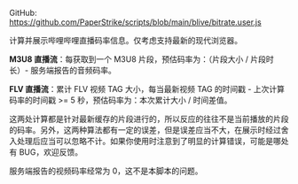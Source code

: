 GitHub: https://github.com/PaperStrike/scripts/blob/main/blive/bitrate.user.js

计算并展示哔哩哔哩直播码率信息。仅考虑支持最新的现代浏览器。

**M3U8 直播流**：每获取到一个 M3U8 片段，预估码率为：（片段大小 / 片段时长）- 服务端报告的音频码率。

**FLV 直播流**：累计 FLV 视频 TAG 大小，每当最新视频 TAG 的时间戳 - 上次计算码率的时间戳 >= 5 秒，预估码率为：本次累计大小 / 时间差值。

这两处计算都是针对最新缓存的片段进行的，所以反应的往往不是当前播放的片段的码率。另外，这两种算法都有一定的误差，但是误差应当不大，在展示时经过舍入处理后应当可以忽略不计。如果你使用时注意到了明显的计算错误，可能是哪处有 BUG，欢迎反馈。

服务端报告的视频码率经常为 0，这不是本脚本的问题。
